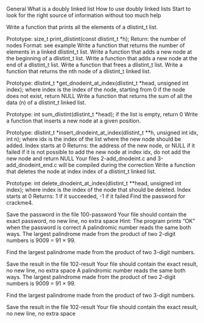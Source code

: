 General What is a doubly linked list How to use doubly linked lists Start to look for the right source of information without too much help

Write a function that prints all the elements of a dlistint_t list.

Prototype: size_t print_dlistint(const dlistint_t *h); Return: the number of nodes Format: see example
Write a function that returns the number of elements in a linked dlistint_t list.
Write a function that adds a new node at the beginning of a dlistint_t list.
Write a function that adds a new node at the end of a dlistint_t list.
Write a function that frees a dlistint_t list.
Write a function that returns the nth node of a dlistint_t linked list.

Prototype: dlistint_t *get_dnodeint_at_index(dlistint_t *head, unsigned int index); where index is the index of the node, starting from 0 if the node does not exist, return NULL
Write a function that returns the sum of all the data (n) of a dlistint_t linked list.

Prototype: int sum_dlistint(dlistint_t *head); if the list is empty, return 0
Write a function that inserts a new node at a given position.

Prototype: dlistint_t *insert_dnodeint_at_index(dlistint_t **h, unsigned int idx, int n); where idx is the index of the list where the new node should be added. Index starts at 0 Returns: the address of the new node, or NULL if it failed if it is not possible to add the new node at index idx, do not add the new node and return NULL Your files 2-add_dnodeint.c and 3-add_dnodeint_end.c will be compiled during the correction
Write a function that deletes the node at index index of a dlistint_t linked list.

Prototype: int delete_dnodeint_at_index(dlistint_t **head, unsigned int index); where index is the index of the node that should be deleted. Index starts at 0 Returns: 1 if it succeeded, -1 if it failed
Find the password for crackme4.

Save the password in the file 100-password Your file should contain the exact password, no new line, no extra space Hint: The program prints “OK” when the password is correct
A palindromic number reads the same both ways. The largest palindrome made from the product of two 2-digit numbers is 9009 = 91 × 99.

Find the largest palindrome made from the product of two 3-digit numbers.

Save the result in the file 102-result Your file should contain the exact result, no new line, no extra space
A palindromic number reads the same both ways. The largest palindrome made from the product of two 2-digit numbers is 9009 = 91 × 99.

Find the largest palindrome made from the product of two 3-digit numbers.

Save the result in the file 102-result Your file should contain the exact result, no new line, no extra space
